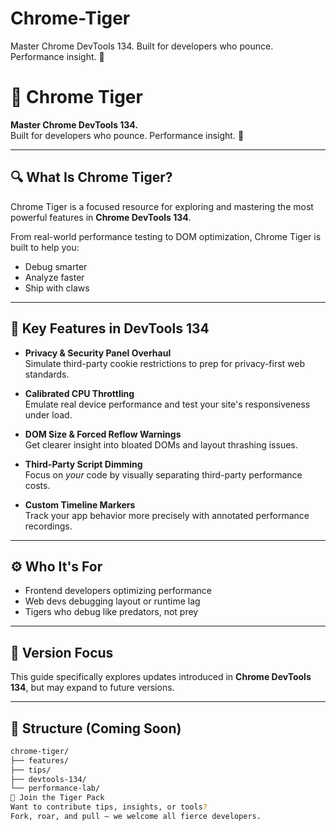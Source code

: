 # Chrome-Tiger
Master Chrome DevTools 134. Built for developers who pounce. Performance insight. 🐅
# 🐅 Chrome Tiger

**Master Chrome DevTools 134.**  
Built for developers who pounce. Performance insight. 🐅

---

## 🔍 What Is Chrome Tiger?

Chrome Tiger is a focused resource for exploring and mastering the most powerful features in **Chrome DevTools 134**.

From real-world performance testing to DOM optimization, Chrome Tiger is built to help you:
- Debug smarter
- Analyze faster
- Ship with claws

---

## 🧰 Key Features in DevTools 134

- **Privacy & Security Panel Overhaul**  
  Simulate third-party cookie restrictions to prep for privacy-first web standards.

- **Calibrated CPU Throttling**  
  Emulate real device performance and test your site's responsiveness under load.

- **DOM Size & Forced Reflow Warnings**  
  Get clearer insight into bloated DOMs and layout thrashing issues.

- **Third-Party Script Dimming**  
  Focus on *your* code by visually separating third-party performance costs.

- **Custom Timeline Markers**  
  Track your app behavior more precisely with annotated performance recordings.

---

## ⚙️ Who It's For

- Frontend developers optimizing performance  
- Web devs debugging layout or runtime lag  
- Tigers who debug like predators, not prey

---

## 📅 Version Focus

This guide specifically explores updates introduced in **Chrome DevTools 134**, but may expand to future versions.

---

## 📂 Structure (Coming Soon)

```bash
chrome-tiger/
├── features/
├── tips/
├── devtools-134/
└── performance-lab/
🐾 Join the Tiger Pack
Want to contribute tips, insights, or tools?
Fork, roar, and pull — we welcome all fierce developers.





